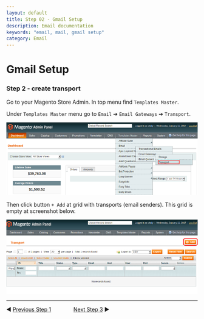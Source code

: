 ```yaml
---
layout: default
title: Step 02 - Gmail Setup
description: Email documentation
keywords: "email, mail, gmail setup"
category: Email
---
```


# Gmail Setup

### Step 2 - create transport

Go to your Magento Store Admin. In top menu find `Templates Master`.

Under `Templates Master` menu go to `Email` ➔ `Email Gateways` ➔
`Transport`.

![Step 02.1](/images/m1/extensions/email/use-cases/gmail/step-02-1.png)

Then click button `+ Add` at grid with transports (email senders). This grid
is empty at screenshot below.

![Step 02.2](/images/m1/extensions/email/use-cases/gmail/step-02-2.png)

-------------------------------------------------------------------------------

◀ [Previous Step 1](../step-01/)
&nbsp;&nbsp;&nbsp;&nbsp;&nbsp;&nbsp;&nbsp;&nbsp;&nbsp;&nbsp;&nbsp;&nbsp;&nbsp;
[Next Step 3](../step-03/) ▶
